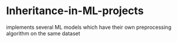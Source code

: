 # Inheritance-in-ML-projects
implements several ML models which have their own preprocessing algorithm on the same dataset
